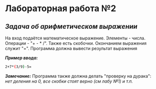 # Лабораторная работа №2
## _Задача об арифметическом выражении_

На вход подаётся математическое выражение. Элементы - числа. Операции - "+ - * /". Также есть скобочки. Окончанием выражения служит "=". Программа должна вывести результат выражения

_**Пример ввода:**_
```sh
2+7*(3/9)-5=
```

_**Замечание:**_
Программа также должна делать "проверку на дурака": _нет деления на 0, все скобки стоят верно (см лабу №1) и т.п._
